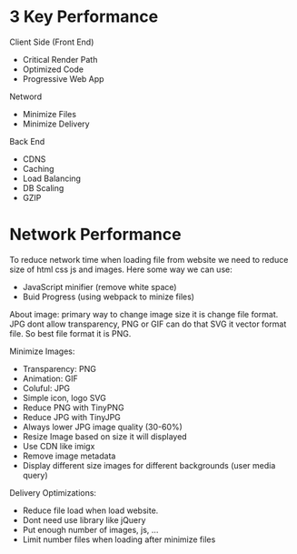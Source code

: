 # 3 Key Performance
Client Side (Front End)
- Critical Render Path
- Optimized Code 
- Progressive Web App

Netword
- Minimize Files
- Minimize Delivery

Back End
- CDNS
- Caching
- Load Balancing
- DB Scaling
- GZIP

 # Network Performance
 To reduce network time when loading file from website we need to reduce size of html css js and images. Here some way we can use:
 - JavaScript minifier (remove white space)
 - Buid Progress (using webpack to minize files)

About image: primary way to change image size it is change file format. JPG dont allow transparency, PNG or GIF can do that SVG it vector format file. So best file format it is PNG.

Minimize Images:
- Transparency: PNG
- Animation: GIF
- Coluful: JPG
- Simple icon, logo SVG
- Reduce PNG with TinyPNG
- Reduce JPG with TinyJPG
- Always lower JPG image quality (30-60%)
- Resize Image based on size it will displayed
- Use CDN like imigx
- Remove image metadata
- Display different size images for different backgrounds (user media query)

Delivery Optimizations:
- Reduce file load when load website.
- Dont need use library like jQuery
- Put enough number of images, js, ...
- Limit number files when loading after minimize files

